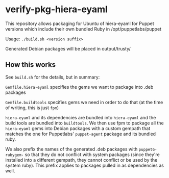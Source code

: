 # verify-pkg-hiera-eyaml

This repository allows packaging for Ubuntu of hiera-eyaml for Puppet versions
which include their own bundled Ruby in /opt/puppetlabs/puppet

Usage: `./build.sh <version suffix>`

Generated Debian packages will be placed in output/trusty/

## How this works

See `build.sh` for the details, but in summary:

`Gemfile.hiera-eyaml` specifies the gems we want to package into .deb packages

`Gemfile.buildtools` specifies gems we need in order to do that (at the time of
writing, this is just `fpm`)

`hiera-eyaml` and its dependencies are bundled into `hiera-eyaml` and the build
tools are bundled into `buildtools`. We then use fpm to package all the
`hiera-eyaml` gems into Debian packages with a custom gempath that matches the
one for Puppetlabs' `puppet-agent` package and its bundled ruby.

We also prefix the names of the generated .deb packages with `puppet6-rubygem-`
so that they do not conflict with system packages (since they're installed into
a different gempath, they cannot conflict or be used by the system ruby). This
prefix applies to packages pulled in as dependencies as well.
